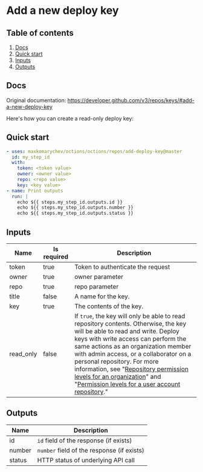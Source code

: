 # Add a new deploy key

## Table of contents

1. [Docs](#docs)
1. [Quick start](#quick-start)
1. [Inputs](#inputs)
1. [Outputs](#outputs)

<a name="quick-start" ></a>
## Docs

Original documentation: https://developer.github.com/v3/repos/keys/#add-a-new-deploy-key

Here's how you can create a read-only deploy key:




<a name="quick start" ></a>
## Quick start

```yaml
- uses: maxkomarychev/octions/octions/repos/add-deploy-key@master
  id: my_step_id
  with:
    token: <token value>
    owner: <owner value>
    repo: <repo value>
    key: <key value>
- name: Print outputs
  run: |
    echo ${{ steps.my_step_id.outputs.id }}
    echo ${{ steps.my_step_id.outputs.number }}
    echo ${{ steps.my_step_id.outputs.status }}
```


<a name="inputs" ></a>
## Inputs

| Name | Is required | Description |
|---|---|---|
|token|true|Token to authenticate the request
|owner|true|owner parameter
|repo|true|repo parameter
|title|false|A name for the key.
|key|true|The contents of the key.
|read_only|false|If `true`, the key will only be able to read repository contents. Otherwise, the key will be able to read and write.      Deploy keys with write access can perform the same actions as an organization member with admin access, or a collaborator on a personal repository. For more information, see "[Repository permission levels for an organization](https://help.github.com/articles/repository-permission-levels-for-an-organization/)" and "[Permission levels for a user account repository](https://help.github.com/articles/permission-levels-for-a-user-account-repository/)."

<a name="outputs" ></a>
## Outputs

| Name | Description |
|---|---|
|id|`id` field of the response (if exists)|
|number|`number` field of the response (if exists)|
|status|HTTP status of underlying API call|


